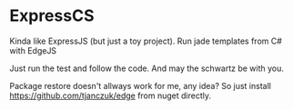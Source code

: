 # ExpressCS
Kinda like ExpressJS (but just a toy project). Run jade templates from C# with EdgeJS


Just run the test and follow the code. And may the schwartz be with you.

Package restore doesn't allways work for me, any idea?
So just install https://github.com/tjanczuk/edge from nuget directly.

